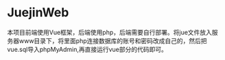# JuejinWeb

本项目前端使用Vue框架，后端使用php，后端需要自行部署。将jue文件放入服务器www目录下，将里面php连接数据库的账号和密码改成自己的，然后把vue.sql导入phpMyAdmin,再直接运行vue部分的代码即可。
